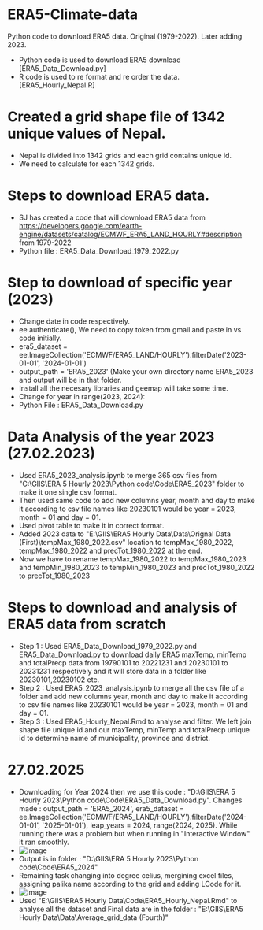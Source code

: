 # ERA5-Climate-data
Python code to download ERA5 data. Original (1979-2022). Later adding 2023. 

- Python code is used to download ERA5 download [ERA5_Data_Download.py]
- R code is used to re format and re order the data. [ERA5_Hourly_Nepal.R]

# Created a grid shape file of 1342 unique values of Nepal. 

- Nepal is divided into 1342 grids and each grid contains unique id.
- We need to calculate for each 1342 grids. 

# Steps to download ERA5 data. 

- SJ has created a code that will download ERA5 data from https://developers.google.com/earth-engine/datasets/catalog/ECMWF_ERA5_LAND_HOURLY#description from 1979-2022
- Python file : ERA5_Data_Download_1979_2022.py

# Step to download of specific year (2023)

- Change date in code respectively.
- ee.authenticate(), We need to copy token from gmail and paste in vs code initially. 
- era5_dataset = ee.ImageCollection('ECMWF/ERA5_LAND/HOURLY').filterDate('2023-01-01', '2024-01-01')
- output_path = 'ERA5_2023' (Make your own directory name ERA5_2023 and output will be in that folder.
- Install all the necesary libraries and geemap will take some time.
- Change for year in range(2023, 2024):
- Python File : ERA5_Data_Download.py

# Data Analysis of the year 2023 (27.02.2023)

- Used ERA5_2023_analysis.ipynb to merge 365 csv files from "C:\GIIS\ERA 5 Hourly 2023\Python code\Code\ERA5_2023" folder to make it one single csv format.
- Then used same code to add new columns year, month and day to make it according to csv file names like 20230101 would be year = 2023, month = 01 and day = 01.
- Used pivot table to make it in correct format.
- Added 2023 data to "E:\GIIS\ERA5 Hourly Data\Data\Orignal Data (First)\tempMax_1980_2022.csv" location to tempMax_1980_2022, tempMax_1980_2022 and precTot_1980_2022 at the end.
- Now we have to rename tempMax_1980_2022 to tempMax_1980_2023 and tempMin_1980_2023 to tempMin_1980_2023 and precTot_1980_2022 to precTot_1980_2023

# Steps to download and analysis of ERA5 data from scratch 

- Step 1 : Used ERA5_Data_Download_1979_2022.py and ERA5_Data_Download.py to download daily ERA5 maxTemp, minTemp and totalPrecp data from 19790101 to 20221231 and 20230101 to 20231231 respectively and it will store data in a folder like 20230101,20230102 etc.
- Step 2 : Used ERA5_2023_analysis.ipynb to merge all the csv file of a folder and add new columns year, month and day to make it according to csv file names like 20230101 would be year = 2023, month = 01 and day = 01.
- Step 3 : Used ERA5_Hourly_Nepal.Rmd to analyse and filter. We left join shape file unique id and our  maxTemp, minTemp and totalPrecp unique id to determine name of municipality, province and district. 

# 27.02.2025

- Downloading for Year 2024 then we use this code : "D:\GIIS\ERA 5 Hourly 2023\Python code\Code\ERA5_Data_Download.py". Changes made : output_path = 'ERA5_2024', era5_dataset = ee.ImageCollection('ECMWF/ERA5_LAND/HOURLY').filterDate('2024-01-01', '2025-01-01'), leap_years = 2024, range(2024, 2025). While running there was a problem but when running in "Interactive Window" it ran smoothly.
-  ![image](https://github.com/user-attachments/assets/92225783-d5cf-43b7-9695-7db7aafbcb0c)
-  Output is in folder : "D:\GIIS\ERA 5 Hourly 2023\Python code\Code\ERA5_2024"
-  Remaining task changing into degree celius, mergining excel files, assigning palika name according to the grid and adding LCode for it.
-  ![image](https://github.com/user-attachments/assets/ff398633-5443-4358-a89f-d51a571df87a)
-  Used "E:\GIIS\ERA5 Hourly Data\Code\ERA5_Hourly_Nepal.Rmd" to analyse all the dataset and Final data are in the folder : "E:\GIIS\ERA5 Hourly Data\Data\Average_grid_data (Fourth)"
